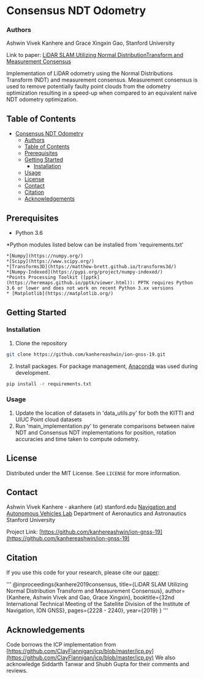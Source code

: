# Consensus NDT Odometry
### Authors
Ashwin Vivek Kanhere and Grace Xingxin Gao, Stanford University

Link to paper: [LiDAR SLAM Utilizing Normal DistributionTransform and Measurement Consensus](https://web.stanford.edu/~gracegao/publications/conference/2019//2019_ION%20GNSS_Ashwin%20Kanhere_Consenus%20NDT%20SLAM_paper.pdf)

Implementation of LiDAR odometry using the Normal Distributions Transform (NDT) and measurement consensus. Measurement consensus is used to remove potentially faulty point clouds from the odometry optimization resulting in a speed-up when compared to an equivalent naive NDT odometry optimization.

<!-- TABLE OF CONTENTS -->
## Table of Contents

- [Consensus NDT Odometry](#consensus-ndt-odometry)
    - [Authors](#authors)
  - [Table of Contents](#table-of-contents)
  - [Prerequisites](#prerequisites)
  - [Getting Started](#getting-started)
    - [Installation](#installation)
  - [Usage](#usage)
  - [License](#license)
  - [Contact](#contact)
  - [Citation](#citation)
  - [Acknowledgements](#acknowledgements)


## Prerequisites
* Python 3.6

*Python modules listed below can be installed from 'requirements.txt'

	*[Numpy](https://numpy.org/)
	*[Scipy](https://www.scipy.org/)
	*[Transforms3D](https://matthew-brett.github.io/transforms3d/) 
	*[Numpy-Indexed](https://pypi.org/project/numpy-indexed/)
	*Points Processing Toolkit ([pptk](https://heremaps.github.io/pptk/viewer.html)): PPTK requires Python 3.6 or lower and does not work on recent Python 3.xx versions
	* [Matplotlib](https://matplotlib.org/)


<!-- GETTING STARTED -->
## Getting Started

### Installation

1. Clone the repository
```sh
git clone https://github.com/kanhereashwin/ion-gnss-19.git
```
2. Install packages. For package management, [Anaconda](https://www.anaconda.com) was used during development. 
```sh
pip install -r requirements.txt
```

<!-- Add as many subheaders as required here -->
### Usage
1. Update the location of datasets in 'data_utils.py' for both the KITTI and UIUC Point cloud datasets
2. Run 'main_implementation.py' to generate comparisons between naive NDT and Consensus NDT implementations for position, rotation accuracies and time taken to compute odometry.


<!-- LICENSE -->
## License

Distributed under the MIT License. See `LICENSE` for more information.



<!-- CONTACT -->
## Contact

Ashwin Vivek Kanhere - akanhere {at} stanford.edu
[Navigation and Autonomous Vehicles Lab](http://web.stanford.edu/~gracegao/)
Department of Aeronautics and Astronautics
Stanford University


Project Link: [https://github.com/kanhereashwin/ion-gnss-19](https://github.com/kanhereashwin/ion-gnss-19)

## Citation
If you use this code for your research, please cite our [paper](https://web.stanford.edu/~gracegao/publications/conference/2019//2019_ION%20GNSS_Ashwin%20Kanhere_Consenus%20NDT%20SLAM_paper.pdf):

'''
@inproceedings{kanhere2019consensus,
  title={LiDAR SLAM Utilizing Normal Distribution Transform and Measurement Consensus},
  author={Kanhere, Ashwin Vivek and Gao, Grace Xingxin},
  booktitle={32nd International Technical Meeting of the Satellite Division of the Institute of Navigation, ION GNSS},
  pages={2228 - 2240},
  year={2019}
}
'''


<!-- ACKNOWLEDGEMENTS -->
## Acknowledgements
Code borrows the ICP implementation from [https://github.com/ClayFlannigan/icp/blob/master/icp.py](https://github.com/ClayFlannigan/icp/blob/master/icp.py) 
We also acknowledge Siddarth Tanwar and Shubh Gupta for their comments and reviews.

